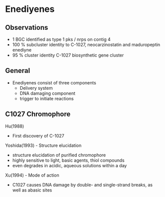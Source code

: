 # Enediyenes

## Observations

* 1 BGC identified as type 1 pks / nrps on contig 4
* 100 % subcluster identity to C-1027, neocarzinostatin and maduropeptin enediyne
* 95 % cluster identity C-1027 biosynthetic gene cluster

## General

* Enediyenes consist of three components
    - Delivery system
    - DNA damaging component
    - trigger to initiate reactions

## C1027 Chromophore

Hu(1988)
* First discovery of C-1027

Yoshida(1993) - Structure elucidation
* structure elucidation of purified chromophore
* highly sensitive to light, basic agents, thiol compounds
* even degrades in acidic, aqueous solutions within a day

Xu(1994) - Mode of action
* C1027 causes DNA damage by double- and single-strand breaks, as well as abasic sites
